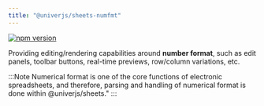 ```yaml
---
title: "@univerjs/sheets-numfmt"
---
```


[![npm version](https://img.shields.io/npm/v/@univerjs/sheets-numfmt)](https://npmjs.org/package/@univerjs/sheets-numfmt)

Providing editing/rendering capabilities around **number format**, such as edit panels, toolbar buttons, real-time previews, row/column variations, etc.

:::Note
Numerical format is one of the core functions of electronic spreadsheets, and therefore, parsing and handling of numerical format is done within @univerjs/sheets."
:::

<!--package-locales start-->
<!--package-locales end-->

<!--package-assets start-->
<!--package-assets end-->